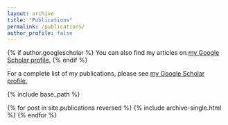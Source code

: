 ```yaml
---
layout: archive
title: "Publications"
permalink: /publications/
author_profile: false
---
```


{% if author.googlescholar %}
  You can also find my articles on <u><a href="{{author.googlescholar}}">my Google Scholar profile</a>.</u>
{% endif %}

For a complete list of my publications, please see <u><a href="https://scholar.google.com/citations?user=k0E68OgAAAAJ">my Google Scholar profile</a>.</u>

{% include base_path %}

{% for post in site.publications reversed %}
  {% include archive-single.html %}
{% endfor %}
